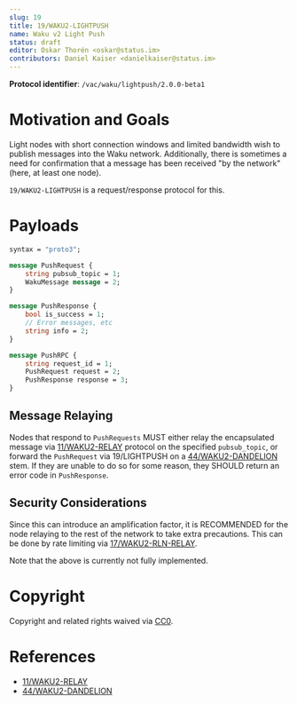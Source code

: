 ```yaml
---
slug: 19
title: 19/WAKU2-LIGHTPUSH
name: Waku v2 Light Push
status: draft
editor: Oskar Thorén <oskar@status.im>
contributors: Daniel Kaiser <danielkaiser@status.im>
---
```


**Protocol identifier**: `/vac/waku/lightpush/2.0.0-beta1`

# Motivation and Goals

Light nodes with short connection windows and limited bandwidth wish to publish messages into the Waku network.
Additionally, there is sometimes a need for confirmation that a message has been received "by the network"
(here, at least one node).

`19/WAKU2-LIGHTPUSH` is a request/response protocol for this.

# Payloads

```protobuf
syntax = "proto3";

message PushRequest {
    string pubsub_topic = 1;
    WakuMessage message = 2;
}

message PushResponse {
    bool is_success = 1;
    // Error messages, etc
    string info = 2;
}

message PushRPC {
    string request_id = 1;
    PushRequest request = 2;
    PushResponse response = 3;
}
```

## Message Relaying

Nodes that respond to `PushRequests` MUST either
relay the encapsulated message via [11/WAKU2-RELAY](/spec/11) protocol on the specified `pubsub_topic`,
or forward the `PushRequest` via 19/LIGHTPUSH on a [44/WAKU2-DANDELION](https://rfc.vac.dev/spec/44/) stem.
If they are unable to do so for some reason, they SHOULD return an error code in `PushResponse`.

## Security Considerations

Since this can introduce an amplification factor, it is RECOMMENDED for the node relaying to the rest of the network to take extra precautions.
This can be done by rate limiting via [17/WAKU2-RLN-RELAY](https://rfc.vac.dev/spec/17/).

Note that the above is currently not fully implemented.

# Copyright

Copyright and related rights waived via [CC0](https://creativecommons.org/publicdomain/zero/1.0/).

# References

* [11/WAKU2-RELAY](/spec/11)
* [44/WAKU2-DANDELION](https://rfc.vac.dev/spec/44/)

